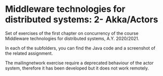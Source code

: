 # Middleware technologies for distributed systems: 2- Akka/Actors
Set of exercises of the first chapter on concurrency of the course Middleware technologies for distributed systems, A.Y. 2020/2021.

In each of the subfolders, you can find the Java code and a screenshot of the related assignment.

The mailingnetwork exercise require a deprecated behaviour of the actor system, therefore it has been developed but it does not work remotely.
